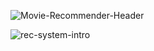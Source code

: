![Movie-Recommender-Header](https://github.com/user-attachments/assets/7fe8aa54-42f1-46cd-b871-0ea50424ff7a)

![rec-system-intro](https://github.com/user-attachments/assets/fae83b29-41a0-46f9-8817-391806798f40)
